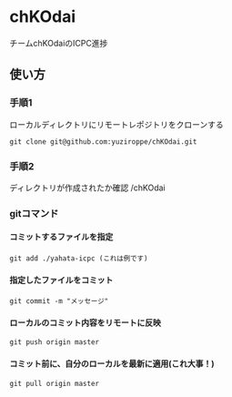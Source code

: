 # chKOdai
チームchKOdaiのICPC進捗

## 使い方

### 手順1
ローカルディレクトリにリモートレポジトリをクローンする
```
git clone git@github.com:yuziroppe/chKOdai.git
```

### 手順2
ディレクトリが作成されたか確認
/chKOdai

### gitコマンド

#### コミットするファイルを指定
```
git add ./yahata-icpc (これは例です)
```

#### 指定したファイルをコミット
```
git commit -m "メッセージ"
```

#### ローカルのコミット内容をリモートに反映
```
git push origin master
```

#### コミット前に、自分のローカルを最新に適用(これ大事！)
```
git pull origin master
```
